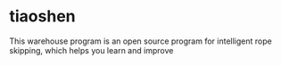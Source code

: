 # tiaoshen
This warehouse program is an open source program for intelligent rope skipping, which helps you learn and improve
